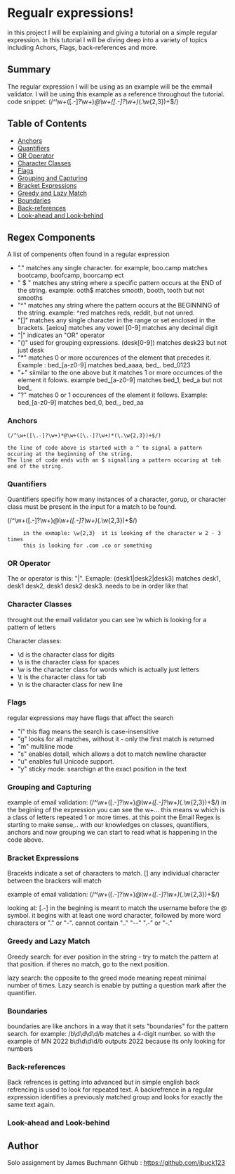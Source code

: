 # Regualr expressions!

in this project I will be explaining and giving a tutorial on a simple regular expression. In this tutorial I will be diving deep into a variety of topics including Achors, Flags, back-references and more. 

## Summary

The regular expression I will be using as an example will be the emmail validator. I will be using this example as a reference throughout the tutorial.
code snippet: (/^\w+([\.-]?\w+)*@\w+([\.-]?\w+)*(\.\w{2,3})+$/)

## Table of Contents

- [Anchors](#anchors)
- [Quantifiers](#quantifiers)
- [OR Operator](#or-operator)
- [Character Classes](#character-classes)
- [Flags](#flags)
- [Grouping and Capturing](#grouping-and-capturing)
- [Bracket Expressions](#bracket-expressions)
- [Greedy and Lazy Match](#greedy-and-lazy-match)
- [Boundaries](#boundaries)
- [Back-references](#back-references)
- [Look-ahead and Look-behind](#look-ahead-and-look-behind)

## Regex Components
A list of compenents often found in a regular expression
- "." matches any single character. for example, boo.camp matches bootcamp, boofcamp, boorcamp ect
- " $ "  matches any string where a specific pattern occurs at the END of the string. example: ooth$ matches smooth, booth, tooth but not smooths 
- "^" matches any string where the pattern occurs at the BEGINNING of the string. example: ^red matches reds, reddit, but not unred.
- "[]" matches any single character in the range or set enclosed in the brackets. [aeiou] matches any vowel [0-9] matches any decimal digit
- "|" indicates an "OR" operator
- "()" used for grouping expressions. (desk[0-9]) matches desk23 but not just desk
- "*" matches 0 or more occurences  of the element that precedes it. Example : bed_[a-z0-9] matches bed_aaaa, bed_. bed_0123
- "+" siimilar to the one above but it matches 1 or more occurnces of the element it folows. example bed_[a-z0-9] matches bed_1, bed_a but not bed_
- "?" matches 0 or 1 occurences of the element it follows. Example: bed_[a-z0-9] matches bed_0, bed_, bed_aa
### Anchors
    (/^\w+([\.-]?\w+)*@\w+([\.-]?\w+)*(\.\w{2,3})+$/) 

    the line of code above is started with a ^ to signal a pattern occuring at the beginning of the string. 
    The line of code ends with an $ signalling a pattern occuring at teh end of the string.
### Quantifiers
Quantifiers specifiy how many instances of a character, gorup, or character class must be present in the input for a match to be found.

(/^\w+([\.-]?\w+)*@\w+([\.-]?\w+)*(\.\w{2,3})+$/) 
  
         in the exmaple: \w{2,3}  it is looking of the character w 2 - 3 times 
         this is looking for .com .co or something
  
### OR Operator
The or operator is this: "|". Exmaple: (desk1|desk2|desk3) matches desk1, desk1 desk2, desk1 desk2 desk3. needs to be in order like that 
### Character Classes

throught out the email validator you can see \w which is looking for a pattern of letters

Character classes:
- \d is the character class for digits
- \s is the character class for spaces 
- \w is the character class for words which is actually just letters
- \t is the character class for tab 
- \n is the character class for new line 
### Flags
regular expressions may have flags that affect the search 
- "i" this flag means the search is case-insensitive
- "g" looks for all matches, without it - only the first match is returned
- "m" multiline mode
- "s" enables dotall, which allows a dot to match newline character
- "u" enables full Unicode support.
- "y" sticky mode: searchign at the exact position in the text

### Grouping and Capturing
example of email validation:   (/^\w+([\.-]?\w+)*@\w+([\.-]?\w+)*(\.\w{2,3})+$/) 
in the begining of the expression you can see the w+... this means w which is a class of letters repeated 1 or more times.
at this point the Email Regex is starting to make sense,.. with our knowledges on classes, quantifiers, anchors and now grouping
we can start to read what is happening in the code above.
### Bracket Expressions
Bracekts indicate a set of characters to match. 
[] any individual character between the brackers will match 

example of email validation:   (/^\w+([\.-]?\w+)*@\w+([\.-]?\w+)*(\.\w{2,3})+$/) 

looking at: [\.-] in the begining is meant to match the username before the @ symbol.
it begins with at least one word character, followed by more word characters or "." or "-". cannot contain ".." "--" ".-" or "-."


### Greedy and Lazy Match
Greedy search: for ever position in the string - try to match the pattern at that position. if theres no match, go to the next position.

lazy search: the opposite to the greed mode meaning repeat minimal number of times. Lazy search is enable by putting a question mark after the quantifier.


### Boundaries
boundaries are like anchors in a way that it sets "boundaries" for the pattern search. 
for example: /b\d\d\d\d/b matches a 4-digit number. so with the example of MN 2022 b\d\d\d\d/b outputs 2022 because its only looking for numbers

### Back-references
Back refrences is getting into advanced but in simple english back refrencing is used to look for repeated text. A backrefrence in a regular expression identifies a previously matched group and looks for exactly the same text again. 

### Look-ahead and Look-behind

## Author

Solo assignment by James Buchmann 
Github : https://github.com/jbuck123
